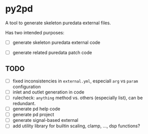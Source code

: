 # py2pd

A tool to generate skeleton puredata external files.

Has two intended purposes:

- [ ] generate skeleton puredata external code
- [ ] generate related puredata patch code


## TODO

- [ ] fixed inconsistencies in `external.yml`, especiall `arg` vs `param` configuration
- [ ] inlet and outlet generation in code
- [ ] rulecheck: `anything` method vs. others (especially list), can be redundant.
- [ ] generate pd help code
- [ ] generate pd project
- [ ] generate signal-based external
- [ ] add utility library for builtin scaling, clamp, ..., dsp functions?